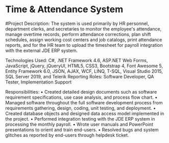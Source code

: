 # Time & Attendance System

#Project Description:
The system is used primarily by HR personnel, department clerks, and secretaries to monitor the employee's attendance, manage overtime records, perform attendance corrections, plan shift schedules, assign working cost centers and job catalogs, print attendance reports, and for the HR team to upload the timesheet for payroll integration with the external JDE ERP system.

Technologies Used: C#, .NET Framework 4.6, ASP.NET Web Forms, JavaScript, jQuery, jQueryUI, HTML5, CSS3, Bootstrap 4, Font Awesome 5, Entity Framework 6.0, JSON, AJAX, WCF, LINQ, T-SQL, Visual Studio 2015, SQL Server 2019, and Telerik Reporting
Roles: Software Developer, QA Tester, Implementation Support

Responsibilities:
• Created detailed design documents such as software requirement specifications, use case analysis, and process flow chart.
• Managed software throughout the full software development process from requirements gathering, design, coding, unit testing, and deployment.
• Created database objects and designed data access model implemented in the project.
• Performed integration testing with the JDE ERP system in processing the monthly payroll.
• Wrote user manuals and PowerPoint presentations to orient and train end-users.
• Resolved bugs and system glitches as reported by end-users through helpdesk ticket.
